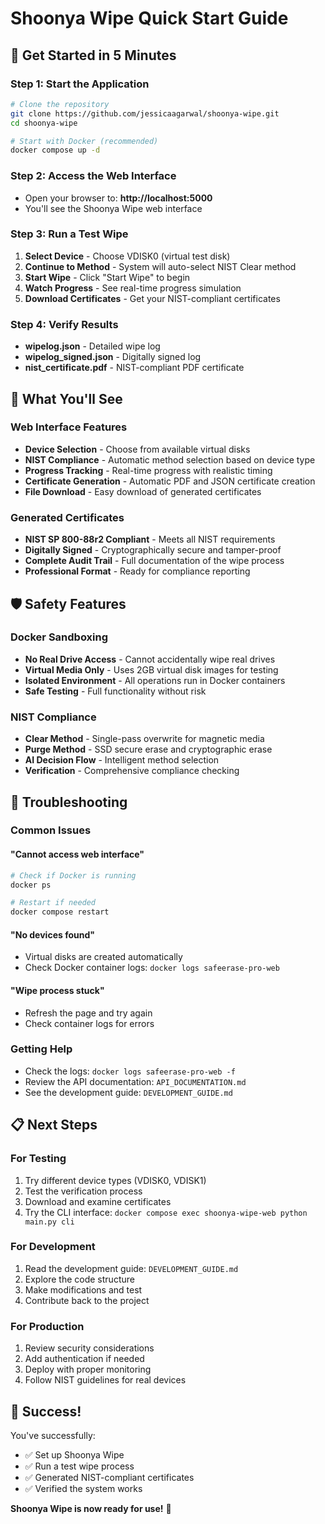 # Shoonya Wipe Quick Start Guide

## 🚀 Get Started in 5 Minutes

### Step 1: Start the Application
```bash
# Clone the repository
git clone https://github.com/jessicaagarwal/shoonya-wipe.git
cd shoonya-wipe

# Start with Docker (recommended)
docker compose up -d
```

### Step 2: Access the Web Interface
- Open your browser to: **http://localhost:5000**
- You'll see the Shoonya Wipe web interface

### Step 3: Run a Test Wipe
1. **Select Device** - Choose VDISK0 (virtual test disk)
2. **Continue to Method** - System will auto-select NIST Clear method
3. **Start Wipe** - Click "Start Wipe" to begin
4. **Watch Progress** - See real-time progress simulation
5. **Download Certificates** - Get your NIST-compliant certificates

### Step 4: Verify Results
- **wipelog.json** - Detailed wipe log
- **wipelog_signed.json** - Digitally signed log
- **nist_certificate.pdf** - NIST-compliant PDF certificate

## 🎯 What You'll See

### Web Interface Features
- **Device Selection** - Choose from available virtual disks
- **NIST Compliance** - Automatic method selection based on device type
- **Progress Tracking** - Real-time progress with realistic timing
- **Certificate Generation** - Automatic PDF and JSON certificate creation
- **File Download** - Easy download of generated certificates

### Generated Certificates
- **NIST SP 800-88r2 Compliant** - Meets all NIST requirements
- **Digitally Signed** - Cryptographically secure and tamper-proof
- **Complete Audit Trail** - Full documentation of the wipe process
- **Professional Format** - Ready for compliance reporting

## 🛡️ Safety Features

### Docker Sandboxing
- **No Real Drive Access** - Cannot accidentally wipe real drives
- **Virtual Media Only** - Uses 2GB virtual disk images for testing
- **Isolated Environment** - All operations run in Docker containers
- **Safe Testing** - Full functionality without risk

### NIST Compliance
- **Clear Method** - Single-pass overwrite for magnetic media
- **Purge Method** - SSD secure erase and cryptographic erase
- **AI Decision Flow** - Intelligent method selection
- **Verification** - Comprehensive compliance checking

## 🔧 Troubleshooting

### Common Issues

#### "Cannot access web interface"
```bash
# Check if Docker is running
docker ps

# Restart if needed
docker compose restart
```

#### "No devices found"
- Virtual disks are created automatically
- Check Docker container logs: `docker logs safeerase-pro-web`

#### "Wipe process stuck"
- Refresh the page and try again
- Check container logs for errors

### Getting Help
- Check the logs: `docker logs safeerase-pro-web -f`
- Review the API documentation: `API_DOCUMENTATION.md`
- See the development guide: `DEVELOPMENT_GUIDE.md`

## 📋 Next Steps

### For Testing
1. Try different device types (VDISK0, VDISK1)
2. Test the verification process
3. Download and examine certificates
4. Try the CLI interface: `docker compose exec shoonya-wipe-web python main.py cli`

### For Development
1. Read the development guide: `DEVELOPMENT_GUIDE.md`
2. Explore the code structure
3. Make modifications and test
4. Contribute back to the project

### For Production
1. Review security considerations
2. Add authentication if needed
3. Deploy with proper monitoring
4. Follow NIST guidelines for real devices

## 🎉 Success!

You've successfully:
- ✅ Set up Shoonya Wipe
- ✅ Run a test wipe process
- ✅ Generated NIST-compliant certificates
- ✅ Verified the system works

**Shoonya Wipe is now ready for use!** 🌱
